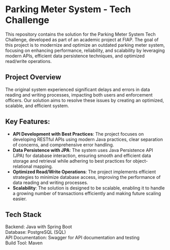 # Parking Meter System - Tech Challenge


This repository contains the solution for the Parking Meter System Tech Challenge, developed as part of an academic project at FIAP. The goal of this project is to modernize and optimize an outdated parking meter system, focusing on enhancing performance, reliability, and scalability by leveraging modern APIs, efficient data persistence techniques, and optimized read/write operations.

## Project Overview
The original system experienced significant delays and errors in data reading and writing processes, impacting both users and enforcement officers. Our solution aims to resolve these issues by creating an optimized, scalable, and efficient system.

## Key Features:
* **API Development with Best Practices**: The project focuses on developing RESTful APIs using modern Java practices, clear separation of concerns, and comprehensive error handling.<br>
* **Data Persistence with JPA**: The system uses Java Persistence API (JPA) for database interaction, ensuring smooth and efficient data storage and retrieval while adhering to best practices for object-relational mapping.<br>
* **Optimized Read/Write Operations**: The project implements efficient strategies to minimize database access, improving the performance of data reading and writing processes.<br>
* **Scalability**: The solution is designed to be scalable, enabling it to handle a growing number of transactions efficiently and making future scaling easier.<br>

## Tech Stack
Backend: Java with Spring Boot<br> 
Database: PostgreSQL (SQL)<br> 
API Documentation: Swagger for API documentation and testing<br>
Build Tool: Maven
